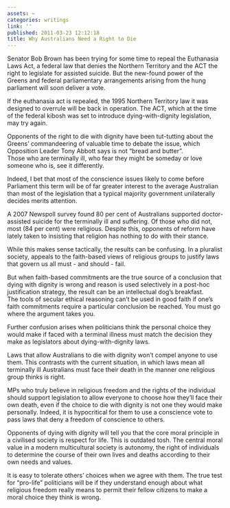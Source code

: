 ```yaml
---
assets: ~
categories: writings
link: ''
published: 2011-03-23 12:12:18
title: Why Australians Need a Right to Die
---
```

Senator Bob Brown has been trying for some time to repeal the Euthanasia
Laws Act, a federal law that denies the Northern Territory and the ACT
the right to legislate for assisted suicide. But the new-found power of
the Greens and federal parliamentary arrangements arising from the hung
parliament will soon deliver a vote.

If the euthanasia act is repealed, the 1995 Northern Territory law it
was designed to overrule will be back in operation. The ACT, which at
the time of the federal kibosh was set to introduce dying-with-dignity
legislation, may try again.

Opponents of the right to die with dignity have been tut-tutting about
the Greens’ commandeering of valuable time to debate the issue, which
Opposition Leader Tony Abbott says is not “bread and butter”.\
Those who are terminally ill, who fear they might be someday or love
someone who is, see it differently.

Indeed, I bet that most of the conscience issues likely to come before
Parliament this term will be of far greater interest to the average
Australian than most of the legislation that a typical majority
government unilaterally decides merits attention.

A 2007 Newspoll survey found 80 per cent of Australians supported
doctor-assisted suicide for the terminally ill and suffering. Of those
who did not, most (84 per cent) were religious. Despite this, opponents
of reform have lately taken to insisting that religion has nothing to do
with their stance.

While this makes sense tactically, the results can be confusing. In a
pluralist society, appeals to the faith-based views of religious groups
to justify laws that govern us all must - and should - fail.

But when faith-based commitments are the true source of a conclusion
that dying with dignity is wrong and reason is used selectively in a
post-hoc justification strategy, the result can be an intellectual dog’s
breakfast.\
The tools of secular ethical reasoning can’t be used in good faith if
one’s faith commitments require a particular conclusion be reached. You
must go where the argument takes you.

Further confusion arises when politicians think the personal choice they
would make if faced with a terminal illness must match the decision they
make as legislators about dying-with-dignity laws.

Laws that allow Australians to die with dignity won’t compel anyone to
use them. This contrasts with the current situation, in which laws mean
all terminally ill Australians must face their death in the manner one
religious group thinks is right.

MPs who truly believe in religious freedom and the rights of the
individual should support legislation to allow everyone to choose how
they’ll face their own death, even if the choice to die with dignity is
not one they would make personally. Indeed, it is hypocritical for them
to use a conscience vote to pass laws that deny a freedom of conscience
to others.

Opponents of dying with dignity will tell you that the core moral
principle in a civilised society is respect for life. This is outdated
tosh. The central moral value in a modern multicultural society is
autonomy, the right of individuals to determine the course of their own
lives and deaths according to their own needs and values.

It is easy to tolerate others’ choices when we agree with them. The true
test for “pro-life” politicians will be if they understand enough about
what religious freedom really means to permit their fellow citizens to
make a moral choice they think is wrong.